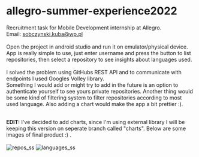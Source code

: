 # allegro-summer-experience2022
Recruitment task for Mobile Development internship at Allegro. <br/>
Email: sobczynski.kuba@wp.pl<br/><br/>
Open the project in android studio and run it on emulator/physical device. App is really simple to use, just enter username and press the button to list repositories, then select a repository to see insights about languages used.<br/><br/>
I solved the problem using GitHubs REST API and to communicate with endpoints I used Googles Volley library. <br/>
Something I would add or might try to add in the future is an option to authenticate yourself to see yours private repositories. Another thing would be some kind of filtering system to filter repositories according to most used language. Also adding a chart would make the app a bit prettier :).<br/><br/>

<b>EDIT:</b> I've decided to add charts, since I'm using external library I will be keeping this version on seperate branch called "charts". Below are some images of final product :) .<br/><br/>
![repos_ss](https://user-images.githubusercontent.com/80786093/164951934-f82e7317-a33b-4a78-ad45-b0e2161caf8f.png)
![languages_ss](https://user-images.githubusercontent.com/80786093/164951937-51d02b99-746e-48b5-9bdb-9ad4262e080e.png)
